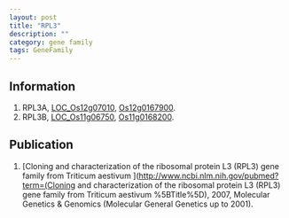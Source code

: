 ```yaml
---
layout: post
title: "RPL3"
description: ""
category: gene family
tags: GeneFamily
---
```


## Information
1. RPL3A, [LOC_Os12g07010](http://rice.plantbiology.msu.edu/cgi-bin/ORF_infopage.cgi?orf=LOC_Os12g07010), [Os12g0167900](http://rapdb.dna.affrc.go.jp/viewer/gbrowse_details/irgsp1?name=Os12g0167900).
2. RPL3B, [LOC_Os11g06750](http://rice.plantbiology.msu.edu/cgi-bin/ORF_infopage.cgi?orf=LOC_Os11g06750), [Os11g0168200](http://rapdb.dna.affrc.go.jp/viewer/gbrowse_details/irgsp1?name=Os11g0168200).

## Publication
1. [Cloning and characterization of the ribosomal protein L3 (RPL3) gene family from Triticum aestivum ](http://www.ncbi.nlm.nih.gov/pubmed?term=(Cloning and characterization of the ribosomal protein L3 (RPL3) gene family from Triticum aestivum %5BTitle%5D), 2007, Molecular Genetics & Genomics (Molecular General Genetics up to 2001).


